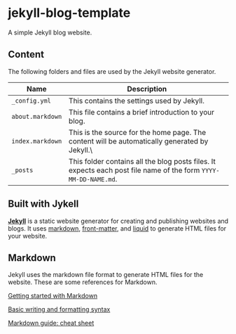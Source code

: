 # jekyll-blog-template
A simple Jekyll blog website.

## Content
The following folders and files are used by the Jekyll website generator.

Name | Description
--- | ---
`_config.yml` | This contains the settings used by Jekyll.
`about.markdown` | This file contains a brief introduction to your blog.
`index.markdown` | This is the source for the home page. The content will be automatically generated by Jekyll.\
`_posts` | This folder contains all the blog posts files. It expects each post file name of the form `YYYY-MM-DD-NAME.md`.


## Built with Jykell
[**Jekyll**](https://jekyllrb.com/) is a static website generator for creating and publishing websites and blogs. It uses [markdown](https://docs.github.com/en/get-started/writing-on-github/getting-started-with-writing-and-formatting-on-github/basic-writing-and-formatting-syntax), [front-matter](https://jekyllrb.com/docs/front-matter/), and [liquid](https://jekyllrb.com/docs/liquid/) to generate HTML files for your website.


## Markdown
Jekyll uses the markdown file format to generate HTML files for the website. These are some references for Markdown.

[Getting started with Markdown](https://docs.github.com/en/get-started/writing-on-github/getting-started-with-writing-and-formatting-on-github)  

[Basic writing and formatting syntax](https://docs.github.com/en/get-started/writing-on-github/getting-started-with-writing-and-formatting-on-github/basic-writing-and-formatting-syntax)  

[Markdown guide: cheat sheet](https://www.markdownguide.org/cheat-sheet/)  

